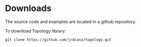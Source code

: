 Downloads
=========

The source code and examples are located in a github repository.

To download Topology library:

``git clone https://github.com/jrdcasa/topology.git``

